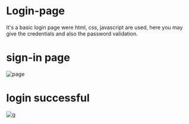 # Login-page
It's a basic login page were html, css, javascript are used, here you may give the credentials and also the password validation.
<br>
<h1> sign-in page</h1>

  ![page](https://user-images.githubusercontent.com/70971734/147694939-0240bb78-6a45-4fd4-807b-bb2a529e86d8.jpeg)

<h1> login successful</h1>

  ![g](https://user-images.githubusercontent.com/70971734/147695168-f85b4807-c6ee-49b5-b26c-18c999546d64.jpeg)
